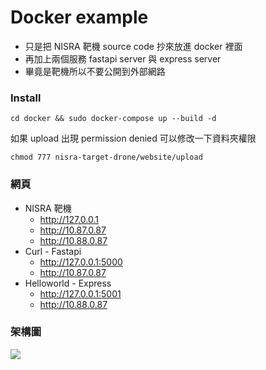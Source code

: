 # Docker example

-   只是把 NISRA 靶機 source code 抄來放進 docker 裡面
-   再加上兩個服務 fastapi server 與 express server
-   畢竟是靶機所以不要公開到外部網路

### Install

```shell=
cd docker && sudo docker-compose up --build -d
```

如果 upload 出現 permission denied
可以修改一下資料夾權限

```shell=
chmod 777 nisra-target-drone/website/upload
```

### 網頁

-   NISRA 靶機
    -   http://127.0.0.1
    -   http://10.87.0.87
    -   http://10.88.0.87
-   Curl - Fastapi
    -   http://127.0.0.1:5000
    -   http://10.87.0.87
-   Helloworld - Express
    -   http://127.0.0.1:5001
    -   http://10.88.0.87

### 架構圖

![](https://i.imgur.com/5STtocd.png)
